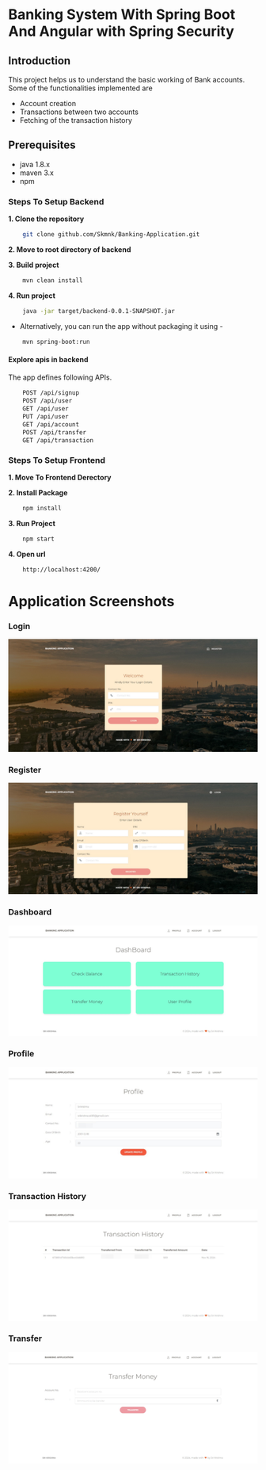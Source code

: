 # Banking System With Spring Boot And Angular with Spring Security

## Introduction

This project helps us to understand the basic working of Bank accounts. Some of the functionalities implemented are

- Account creation
- Transactions between two accounts
- Fetching of the transaction history

## Prerequisites

- java 1.8.x
- maven 3.x
- npm

### Steps To Setup Backend

**1. Clone the repository**

```bash
    git clone github.com/Skmnk/Banking-Application.git
```

**2. Move to root directory of backend**

**3. Build project**

```bash
    mvn clean install
```

**4. Run project**

```bash
    java -jar target/backend-0.0.1-SNAPSHOT.jar
```

- Alternatively, you can run the app without packaging it using -

```bash
    mvn spring-boot:run
```

#### Explore apis in backend

The app defines following APIs.

```
    POST /api/signup
    POST /api/user
    GET /api/user
    PUT /api/user
    GET /api/account
    POST /api/transfer
    GET /api/transaction
```

### Steps To Setup Frontend

**1. Move To Frontend Derectory**

**2. Install Package**

```bash
    npm install
```

**3. Run Project**

```bash
    npm start
```

**4. Open url**

```bash
    http://localhost:4200/
```

# Application Screenshots

### Login

![Login image](https://github.com/Skmnk/Banking-Application/blob/main/readme-images/login.jpeg)

### Register

![Register image](https://github.com/Skmnk/Banking-Application/blob/main/readme-images/register.jpeg)

### Dashboard

![Dashboard image](https://github.com/Skmnk/Banking-Application/blob/main/readme-images/dashboard.jpeg)

### Profile

![Profile image](https://github.com/Skmnk/Banking-Application/blob/main/readme-images/profile.jpeg)

### Transaction History

![History image](https://github.com/Skmnk/Banking-Application/blob/main/readme-images/history.jpeg)

### Transfer

![Transfer image](https://github.com/Skmnk/Banking-Application/blob/main/readme-images/transfermoney.jpeg)
